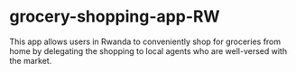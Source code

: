 # grocery-shopping-app-RW
This app allows users in Rwanda to conveniently shop for groceries from home by delegating the shopping to local agents who are well-versed with the market.
